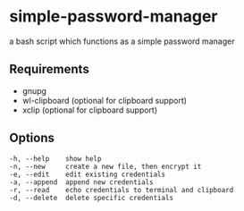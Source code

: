 # simple-password-manager
a bash script which functions as a simple password manager
## Requirements
- gnupg
- wl-clipboard (optional for clipboard support)
- xclip (optional for clipboard support)
## Options
```
-h, --help    show help
-n, --new     create a new file, then encrypt it
-e, --edit    edit existing credentials
-a, --append  append new credentials
-r, --read    echo credentials to terminal and clipboard
-d, --delete  delete specific credentials
```
